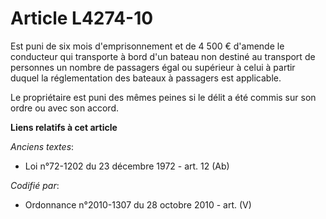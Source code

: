 # Article L4274-10

Est puni de six mois d'emprisonnement et de 4 500 € d'amende le conducteur qui transporte à bord d'un bateau non destiné au
transport de personnes un nombre de passagers égal ou supérieur à celui à partir duquel la réglementation des bateaux à
passagers est applicable.

Le propriétaire est puni des mêmes peines si le délit a été commis sur son ordre ou avec son accord.

**Liens relatifs à cet article**

_Anciens textes_:

  - Loi n°72-1202 du 23 décembre 1972 - art. 12 (Ab)

_Codifié par_:

  - Ordonnance n°2010-1307 du 28 octobre 2010 - art. (V)
